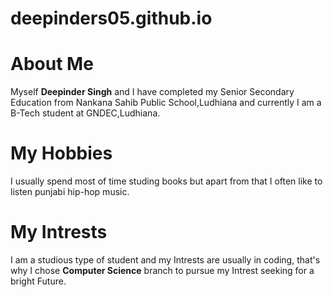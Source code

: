 # deepinders05.github.io
<head>
</head>
<body>
    <h1>About Me</h1>
    <p>Myself <b>Deepinder Singh</b> and I have completed my Senior Secondary Education from
        Nankana Sahib Public School,Ludhiana and currently I am a B-Tech student at GNDEC,Ludhiana.
    </p>
    <h1>My Hobbies</h1>
    <p>I usually spend most of time studing books but apart from that I often like to 
        listen punjabi hip-hop music.
    </p>
    <h1>My Intrests</h1>
    <p>
        I am a studious type of student and my Intrests are usually in coding, that's why
        I chose 
        <b>Computer Science</b> branch to pursue my Intrest seeking for a bright Future.
    </p>
</body>
</html>
